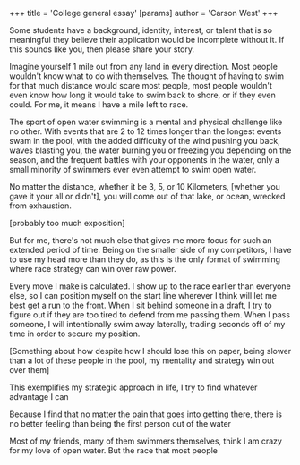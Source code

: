 +++
 title = 'College general essay'
[params]
	author = 'Carson West'
+++
  

Some students have a background, identity, interest, or talent that is so meaningful they believe their application would be incomplete without it. If this sounds like you, then please share your story.

Imagine yourself 1 mile out from any land in every direction. Most people wouldn't know what to do with themselves. The thought of having to swim for that much distance would scare most people, most people wouldn't even know how long it would take to swim back to shore, or if they even could. For me, it means I have a mile left to race.

The sport of open water swimming is a mental and physical challenge like no other. With events that are 2 to 12 times longer than the longest events swam in the pool, with the added difficulty of the wind pushing you back, waves blasting you, the water burning you or freezing you depending on the season, and the frequent battles with your opponents in the water, only a small minority of swimmers ever even attempt to swim open water. 

No matter the distance, whether it be 3, 5, or 10 Kilometers, [whether you gave it your all or didn't], you will come out of that lake, or ocean, wrecked from exhaustion.

[probably too much exposition]

But for me, there's not much else that gives me more focus for such an extended period of time. Being on the smaller side of my competitors, I have to use my head more than they do, as this is the only format of swimming where race strategy can win over raw power. 

Every move I make is calculated. I show up to the race earlier than everyone else, so I can position myself on the start line wherever I think will let me best get a run to the front. When I sit behind someone in a draft, I try to figure out if they are too tired to defend from me passing them. When I pass someone, I will intentionally swim away laterally, trading seconds off of my time in order to secure my position.

[Something about how despite how I should lose this on paper, being slower than a lot of these people in the pool, my mentality and strategy win out over them]

This exemplifies my strategic approach in life, I try to find whatever advantage I can

Because I find that no matter the pain that goes into getting there, there is no better feeling than being the first person out of the water 

Most of my friends, many of them swimmers themselves, think I am crazy for my love of open water. But the race that most people 